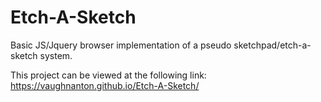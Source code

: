 # Etch-A-Sketch
Basic JS/Jquery browser implementation of a pseudo sketchpad/etch-a-sketch system.

This project can be viewed at the following link: https://vaughnanton.github.io/Etch-A-Sketch/
